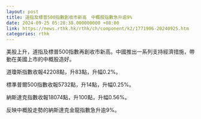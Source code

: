 ```yaml
---
layout: post
title: 道指及標普500指數創收市新高　中概股指數急升逾9%
date: 2024-09-25 05:28:38.000000000 +08:00
link: https://news.rthk.hk/rthk/ch/component/k2/1771906-20240925.htm
categories: rthk
---
```


美股上升，道指及標普500指數再創收市新高。中國推出一系列支持經濟措施，帶動在美國上市的中概股造好。

道瓊斯指數收報42208點，升83點，升幅0.2%。

標準普爾500指數收報5732點，升14點，升幅0.25%。

納斯達克指數收報18074點，升100點，升幅0.56%。

反映中概股走勢的納斯達克金龍指數急升逾9%。
